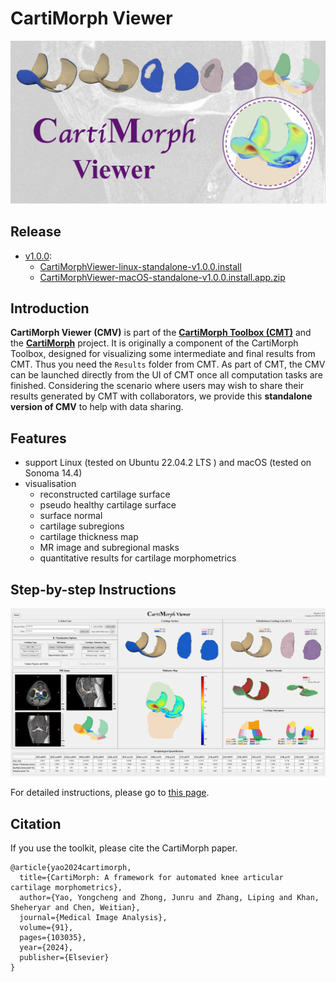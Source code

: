 # CartiMorph Viewer

<div style="text-align:center"> <img src="README.assets/aboutCMV.png"  style="zoom:100%;" /> </div>

## Release

- [v1.0.0](https://github.com/YongchengYAO/CartiMorph-Viewer/releases/tag/v1.0.0):
  - [CartiMorphViewer-linux-standalone-v1.0.0.install](https://github.com/YongchengYAO/CartiMorph-Viewer/releases/download/v1.0.0/CartiMorphViewer-linux-standalone-v1.0.0.install)
  - [CartiMorphViewer-macOS-standalone-v1.0.0.install.app.zip](https://github.com/YongchengYAO/CartiMorph-Viewer/releases/download/v1.0.0/CartiMorphViewer-macOS-standalone-v1.0.0.install.app.zip)

## Introduction

**CartiMorph Viewer (CMV)** is part of the [**CartiMorph Toolbox (CMT)**](https://github.com/YongchengYAO/CartiMorph-Toolbox) and the [**CartiMorph**](https://github.com/YongchengYAO/CartiMorph) project. It is originally a component of the CartiMorph Toolbox, designed for visualizing some intermediate and final results from CMT. Thus you need the `Results` folder from CMT. As part of CMT, the CMV can be launched directly from the UI of CMT once all computation tasks are finished. Considering the scenario where users may wish to share their results generated by CMT with collaborators, we provide this **standalone version of CMV** to help with data sharing. 

## Features

- support Linux (tested on Ubuntu 22.04.2 LTS ) and macOS (tested on Sonoma 14.4)
- visualisation
  - reconstructed cartilage surface
  - pseudo healthy cartilage surface
  - surface normal
  - cartilage subregions
  - cartilage thickness map
  - MR image and subregional masks 
  - quantitative results for cartilage morphometrics

## Step-by-step Instructions

<div style="text-align:center"> <img src="README.assets/fig_report_sample.pdf"  style="zoom:100%;" /> </div>

For detailed instructions, please go to [this page](https://github.com/YongchengYAO/CartiMorph-Viewer/blob/main/Documents/instructions.md).

## Citation

If you use the toolkit, please cite the CartiMorph paper.

```
@article{yao2024cartimorph,
  title={CartiMorph: A framework for automated knee articular cartilage morphometrics},
  author={Yao, Yongcheng and Zhong, Junru and Zhang, Liping and Khan, Sheheryar and Chen, Weitian},
  journal={Medical Image Analysis},
  volume={91},
  pages={103035},
  year={2024},
  publisher={Elsevier}
}
```





